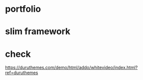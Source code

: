 # portfolio
# slim framework 
# check

https://duruthemes.com/demo/html/addo/whitevideo/index.html?ref=duruthemes